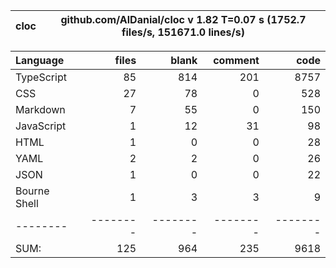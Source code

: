 
cloc|github.com/AlDanial/cloc v 1.82  T=0.07 s (1752.7 files/s, 151671.0 lines/s)
--- | ---

Language|files|blank|comment|code
:-------|-------:|-------:|-------:|-------:
TypeScript|85|814|201|8757
CSS|27|78|0|528
Markdown|7|55|0|150
JavaScript|1|12|31|98
HTML|1|0|0|28
YAML|2|2|0|26
JSON|1|0|0|22
Bourne Shell|1|3|3|9
--------|--------|--------|--------|--------
SUM:|125|964|235|9618

